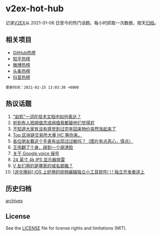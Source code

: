 # v2ex-hot-hub

 记录[V2EX](https://www.v2ex.com/)从 2021-01-06 日至今的热门话题。每小时抓取一次数据，按天[归档](archives)。
 
 ## 相关项目

- [GitHub热榜](https://github.com/lonnyzhang423/github-hot-hub)
- [知乎热榜](https://github.com/lonnyzhang423/zhihu-hot-hub)
- [微博热榜](https://github.com/lonnyzhang423/weibo-hot-hub)
- [头条热榜](https://github.com/lonnyzhang423/toutiao-hot-hub)
- [抖音热榜](https://github.com/lonnyzhang423/douyin-hot-hub)


 `更新时间：2021-02-25 13:03:30 +0800`

## 热议话题

1. [“宕机”一词在技术文档中如何表达？](https://www.v2ex.com/t/755812)
1. [听到有人把阈值念成阀值我都替他们觉得尬](https://www.v2ex.com/t/756103)
1. [不知道大家有没有感觉到过完年回来物价突然涨起来了](https://www.v2ex.com/t/755998)
1. [Top 区块链交易所大量 HC 等你来。](https://www.v2ex.com/t/755811)
1. [各位朋友戴这个手表有出现过过敏吗？（图片有点恶心，慎点）](https://www.v2ex.com/t/756068)
1. [王伟翻了个身，碰到一个胡渣脸](https://www.v2ex.com/t/756028)
1. [关于 Google voice 保号](https://www.v2ex.com/t/755798)
1. [24 英寸 4k IPS 显示器排雷](https://www.v2ex.com/t/755840)
1. [V 友们用的是哪家的域名邮箱？](https://www.v2ex.com/t/756059)
1. [[送兑换码] iOS 上好用的视频编辑独立小工具软件! ! ! 
独立开发者送上](https://www.v2ex.com/t/756040)

## 历史归档

[archives](archives)

## License

See the [LICENSE](LICENSE) file for license rights and limitations (MIT).
